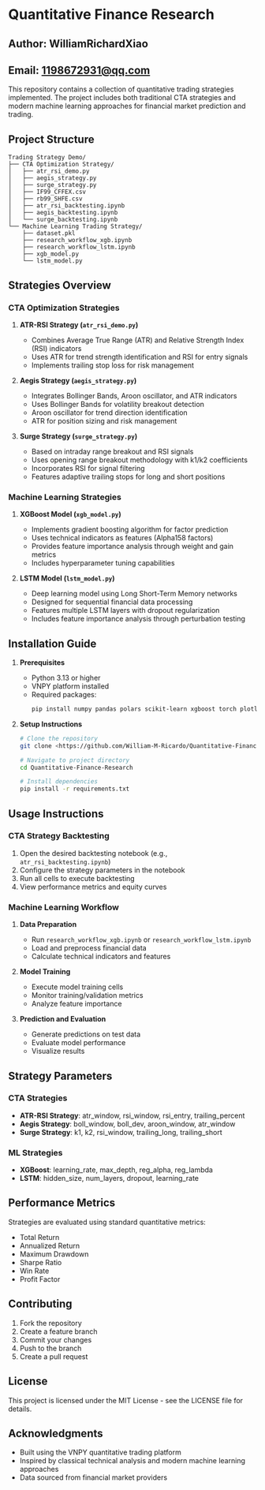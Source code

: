 # Quantitative Finance Research
## Author: WilliamRichardXiao
## Email: 1198672931@qq.com
This repository contains a collection of quantitative trading strategies implemented. The project includes both traditional CTA strategies and modern machine learning approaches for financial market prediction and trading.

## Project Structure

```
Trading Strategy Demo/
├── CTA Optimization Strategy/
│   ├── atr_rsi_demo.py
│   ├── aegis_strategy.py
│   ├── surge_strategy.py
│   ├── IF99_CFFEX.csv
│   ├── rb99_SHFE.csv
│   ├── atr_rsi_backtesting.ipynb
│   ├── aegis_backtesting.ipynb
│   └── surge_backtesting.ipynb
└── Machine Learning Trading Strategy/
    ├── dataset.pkl
    ├── research_workflow_xgb.ipynb
    ├── research_workflow_lstm.ipynb
    ├── xgb_model.py
    └── lstm_model.py
```

## Strategies Overview

### CTA Optimization Strategies

1. **ATR-RSI Strategy (`atr_rsi_demo.py`)**
   - Combines Average True Range (ATR) and Relative Strength Index (RSI) indicators
   - Uses ATR for trend strength identification and RSI for entry signals
   - Implements trailing stop loss for risk management

2. **Aegis Strategy (`aegis_strategy.py`)**
   - Integrates Bollinger Bands, Aroon oscillator, and ATR indicators
   - Uses Bollinger Bands for volatility breakout detection
   - Aroon oscillator for trend direction identification
   - ATR for position sizing and risk management

3. **Surge Strategy (`surge_strategy.py`)**
   - Based on intraday range breakout and RSI signals
   - Uses opening range breakout methodology with k1/k2 coefficients
   - Incorporates RSI for signal filtering
   - Features adaptive trailing stops for long and short positions

### Machine Learning Strategies

1. **XGBoost Model (`xgb_model.py`)**
   - Implements gradient boosting algorithm for factor prediction
   - Uses technical indicators as features (Alpha158 factors)
   - Provides feature importance analysis through weight and gain metrics
   - Includes hyperparameter tuning capabilities

2. **LSTM Model (`lstm_model.py`)**
   - Deep learning model using Long Short-Term Memory networks
   - Designed for sequential financial data processing
   - Features multiple LSTM layers with dropout regularization
   - Includes feature importance analysis through perturbation testing

## Installation Guide

1. **Prerequisites**
   - Python 3.13 or higher
   - VNPY platform installed
   - Required packages:
     ```bash
     pip install numpy pandas polars scikit-learn xgboost torch plotly
     ```

2. **Setup Instructions**
   ```bash
   # Clone the repository
   git clone <https://github.com/William-M-Ricardo/Quantitative-Finance-Research.git>
   
   # Navigate to project directory
   cd Quantitative-Finance-Research
   
   # Install dependencies
   pip install -r requirements.txt
   ```

## Usage Instructions

### CTA Strategy Backtesting

1. Open the desired backtesting notebook (e.g., `atr_rsi_backtesting.ipynb`)
2. Configure the strategy parameters in the notebook
3. Run all cells to execute backtesting
4. View performance metrics and equity curves

### Machine Learning Workflow

1. **Data Preparation**
   - Run `research_workflow_xgb.ipynb` or `research_workflow_lstm.ipynb`
   - Load and preprocess financial data
   - Calculate technical indicators and features

2. **Model Training**
   - Execute model training cells
   - Monitor training/validation metrics
   - Analyze feature importance

3. **Prediction and Evaluation**
   - Generate predictions on test data
   - Evaluate model performance
   - Visualize results

## Strategy Parameters

### CTA Strategies
- **ATR-RSI Strategy**: atr_window, rsi_window, rsi_entry, trailing_percent
- **Aegis Strategy**: boll_window, boll_dev, aroon_window, atr_window
- **Surge Strategy**: k1, k2, rsi_window, trailing_long, trailing_short

### ML Strategies
- **XGBoost**: learning_rate, max_depth, reg_alpha, reg_lambda
- **LSTM**: hidden_size, num_layers, dropout, learning_rate

## Performance Metrics

Strategies are evaluated using standard quantitative metrics:
- Total Return
- Annualized Return
- Maximum Drawdown
- Sharpe Ratio
- Win Rate
- Profit Factor

## Contributing

1. Fork the repository
2. Create a feature branch
3. Commit your changes
4. Push to the branch
5. Create a pull request

## License

This project is licensed under the MIT License - see the LICENSE file for details.

## Acknowledgments

- Built using the VNPY quantitative trading platform
- Inspired by classical technical analysis and modern machine learning approaches
- Data sourced from financial market providers